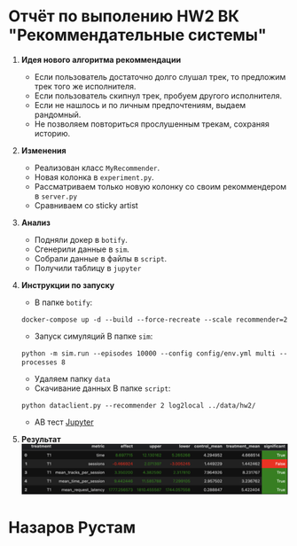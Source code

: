# Отчёт по выполению HW2 ВК "Рекоммендательные системы" 

1. **Идея нового алгоритма рекоммендации**  
   - Если пользователь достаточно долго слушал трек, то предложим трек того же исполнителя.  
   - Если пользователь скипнул трек, пробуем другого исполнителя.
   - Если не нашлось и по личным предпочтениям, выдаем рандомный.  
   - Не позволяем повториться прослушенным трекам, сохраняя историю.

2. **Изменения**  
   - Реализован класс `MyRecommender`.  
   - Новая колонка в `experiment.py`.
   - Рассматриваем только новую колонку со своим рекоммендером в `server.py`
   - Сравниваем со sticky artist

3. **Анализ**  
   - Подняли докер в `botify`.  
   - Сгенерили данные в `sim`.
   - Собрали данные в файлы в `script`.
   - Получили таблицу в `jupyter`

4. **Инструкции по запуску**
   - В папке `botify`:
    ```
    docker-compose up -d --build --force-recreate --scale recommender=2
    ```
   - Запуск симуляций В папке `sim`:
    ```
    python -m sim.run --episodes 10000 --config config/env.yml multi --processes 8
    ```
   - Удаляем папку `data`
   - Скачивание данных В папке `script`:
    ```
    python dataclient.py --recommender 2 log2local ../data/hw2/
    ```
   - AB тест [Jupyter](./jupyter/Week1Seminar.ipynb)
5. **Результат**
![report](report.png)


# Назаров Рустам 